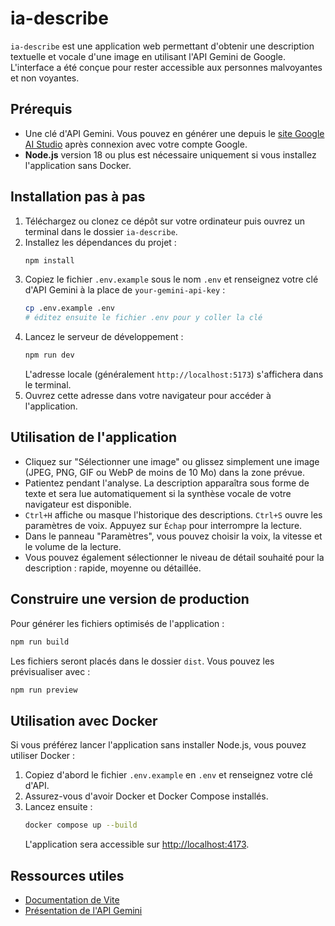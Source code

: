 # ia-describe

`ia-describe` est une application web permettant d'obtenir une description textuelle et vocale d'une image en utilisant l'API Gemini de Google. L'interface a été conçue pour rester accessible aux personnes malvoyantes et non voyantes.

## Prérequis

- Une clé d'API Gemini. Vous pouvez en générer une depuis le [site Google AI Studio](https://aistudio.google.com/app/apikey) après connexion avec votre compte Google.
- **Node.js** version 18 ou plus est nécessaire uniquement si vous installez l'application sans Docker.

## Installation pas à pas

1. Téléchargez ou clonez ce dépôt sur votre ordinateur puis ouvrez un terminal dans le dossier `ia-describe`.
2. Installez les dépendances du projet :
   ```bash
   npm install
   ```
3. Copiez le fichier `.env.example` sous le nom `.env` et renseignez votre clé d'API Gemini à la place de `your-gemini-api-key` :
   ```bash
   cp .env.example .env
   # éditez ensuite le fichier .env pour y coller la clé
   ```
4. Lancez le serveur de développement :
   ```bash
   npm run dev
   ```
   L'adresse locale (généralement `http://localhost:5173`) s'affichera dans le terminal.
5. Ouvrez cette adresse dans votre navigateur pour accéder à l'application.

## Utilisation de l'application

- Cliquez sur "Sélectionner une image" ou glissez simplement une image (JPEG, PNG, GIF ou WebP de moins de 10 Mo) dans la zone prévue.
- Patientez pendant l'analyse. La description apparaîtra sous forme de texte et sera lue automatiquement si la synthèse vocale de votre navigateur est disponible.
- `Ctrl+H` affiche ou masque l'historique des descriptions. `Ctrl+S` ouvre les paramètres de voix. Appuyez sur `Échap` pour interrompre la lecture.
- Dans le panneau "Paramètres", vous pouvez choisir la voix, la vitesse et le volume de la lecture.
- Vous pouvez également sélectionner le niveau de détail souhaité pour la description : rapide, moyenne ou détaillée.

## Construire une version de production

Pour générer les fichiers optimisés de l'application :
```bash
npm run build
```
Les fichiers seront placés dans le dossier `dist`. Vous pouvez les prévisualiser avec :
```bash
npm run preview
```

## Utilisation avec Docker

Si vous préférez lancer l'application sans installer Node.js, vous pouvez utiliser Docker :

1. Copiez d'abord le fichier `.env.example` en `.env` et renseignez votre clé d'API.
2. Assurez-vous d'avoir Docker et Docker Compose installés.
3. Lancez ensuite :
   ```bash
   docker compose up --build
   ```
   L'application sera accessible sur [http://localhost:4173](http://localhost:4173).

## Ressources utiles

- [Documentation de Vite](https://vitejs.dev/)
- [Présentation de l'API Gemini](https://aistudio.google.com/app/apikey)
